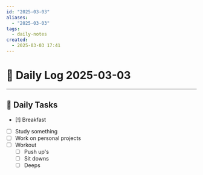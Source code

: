 ```yaml
---
id: "2025-03-03"
aliases:
  - "2025-03-03"
tags:
  - daily-notes
created:
  - 2025-03-03 17:41
---
```


# 📅 Daily Log 2025-03-03

---

## 🔷 Daily Tasks

- [!] Breakfast
- [ ] Study something
- [ ] Work on personal projects
- [ ] Workout
  - [ ] Push up's
  - [ ] Sit downs
  - [ ] Deeps
